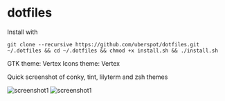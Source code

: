 dotfiles
============

Install with

    git clone --recursive https://github.com/uberspot/dotfiles.git ~/.dotfiles && cd ~/.dotfiles && chmod +x install.sh && ./install.sh

GTK theme: Vertex
Icons theme: Vertex

Quick screenshot of conky, tint, lilyterm and zsh themes

![screenshot1](https://github.com/uberspot/dotfiles/blob/master/.extra/quickscreenshot1.png)
![screenshot1](https://github.com/uberspot/dotfiles/blob/master/.extra/quickscreenshot2.png)


